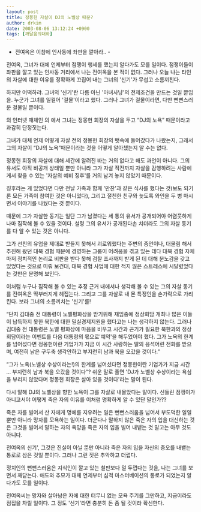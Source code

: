 ```yaml
---
layout: post
title: 정몽헌 자살이 DJ의 노벨상 때문?
author: drkim
date: 2003-08-06 13:12:24 +0900
tags: [깨달음의대화]
---
```

- 전여옥은 이참에 인사동에 좌판을 깔아라.. -
  

  
전여옥, 그녀가 대체 언제부터 점쟁이 행세를 했는지 알다가도 모를 일이다. 점쟁이들이 좌판을 깔고 있는 인사동 거리에서 나는 전여옥을 본 적이 없다. 그러나 오늘 나는 타인의 자살에 대한 이유를 정확하게 끄집어 내는 그녀의 '신기'가 무섭고 소름끼친다.
  

  
하지만 어떡하랴. 그녀의 '신기'란 다름 아닌 '마녀사냥'의 전제조건을 만드는 것일 뿐임을. 누군가 그녀를 일컬어 '걸물'이라고 했다. 그러나 그녀가 걸물이라면, 다만 뻔뻔스러운 걸물일 뿐이다.
  

  
의 인터넷 매체인 의 에서 그녀는 정몽헌 회장의 자살을 두고 “DJ의 노욕” 때문이라고 과감히 단정짓는다.
  

  
그녀가 대체 언제 어떻게 자살 전의 정몽헌 회장의 뱃속에 들어갔다가 나왔는지, 그래서 그의 자살이 “DJ의 노욕”때문이라는 것을 어떻게 알아챘는지 알 수는 없다.
  

  
정몽헌 회장의 자살에 대해 세간에 알려진 바는 거의 없다고 해도 과언이 아니다. 그의 유서도 아직 비공개 상태일 뿐만 아니라 그가 자살 직전까지 자살을 감행하려는 사람에게서 찾을 수 있는 '자살의 예비 징후'를 거의 남겨 놓지 않았기 때문이다.
  

  
징후라는 게 있었다면 다만 전날 가족과 함께 '만찬'과 같은 식사를 했다는 것(보도 되기론 모든 가족이 참여한 것은 아니었다), 그리고 절친한 친구와 늦도록 와인을 두 병 마시면서 이야기를 나눴다는 것 뿐이다.
  

  
때문에 그가 자살한 동기는 일단 그가 남겼다는 세 통의 유서가 공개되어야 어렴풋하게나마 짐작해 볼 수 있을 것이다. 설령 그의 유서가 공개된다손 치더라도 그의 자살 동기를 다 알 수 있는 것은 아니다.
  

  
그가 선친의 유업을 제대로 받들지 못해서 괴로워했다는 주변의 증언이나, 대물림 해서 추진해 왔던 대북 경협 때문에 경영하는 그룹이 어려움을 겪고 있는 데다 대북 경협 자체 마저 정치적인 논리로 비판을 받다 못해 검찰 조사까지 받게 된 데 대해 분노감을 갖고 있었다는 것으로 미뤄 보건대, 대북 경협 사업에 대한 적지 않은 스트레스에 시달렸었다는 것만은 분명해 보인다.
  

  
이처럼 누구나 짐작해 볼 수 있는 추정 근거 내에서나 생각해 볼 수 있는 그의 자살 동기를 전여옥은 딱부러지게 헤집는다. 그리고 그를 자살로 내 몬 특정인을 손가락으로 가리킨다. 보라 그녀의 소름끼치는 '신기'를!
  

  
“단지 김대중 전 대통령이 노벨평화상을 받기위해 재임중에 정상회담 개최나 많은 이들이 납득하지 못한 북한에 대한 밀실경제지원을 했다고는 나는 생각하지 않는다. 그러나 김대중 전 대통령은 노벨 평화상에 마음을 비우고 시간과 끈기가 필요한 북한과의 정상회담이라는 이벤트를 다음 대통령의 몫으로'예약'을 해두었어야 했다. 그가 노욕의 한계를 넘어섰다면 정몽헌이란 기업가가 지금 이 시간 사랑하는 딸의 응석어린 전화를 받으며, 여전히 낡은 구두축 생각안하고 부지런히 남과 북을 오갔을 것이다.”
  

  
“그가 노욕(노벨상 수상이라는!)의 한계를 넘어섰다면 정몽헌이란 기업가가 지금 시간 … 부지런히 남과 북을 오갔을 것이다”? 쉬운 말로 풀면 'DJ가 노벨상 수상이라는 욕심을 부리지 않았다며 정몽헌 회장은 살아 있을 것이다'라는 말이 된다.
  

  
다시 말해 DJ의 노벨상을 향한 노욕이 그를 자살로 내몰았다는 말이다. 신들린 점쟁이가 아니고서야 어떻게 죽은 자의 이유를 이처럼 명확하게 알 수 있단 말인가??
  

  
죽은 자를 빌어서 산 자에게 멍에를 지우려는 일은 뻔뻔스러움을 넘어서 부도덕한 일일 뿐만 아니라 망자를 모욕하는 일이다. 더군다나 말하지 않은 죽은 자의 입을 대신하는 것은 그것을 빌어서 말하는 자의 욕망을 죽은 자의 입을 빌어 내뱉는 것 말고는 아무 것도 아니다.
  

  
전여옥의 신기', 그것은 진실이 아닐 뿐만 아니라 죽은 자의 입을 자신의 증오를 내뱉는 통로로 삼은 것일 뿐이다. 그러나 그런 짓은 추악하고 더럽다.
  

  
정치인의 뻔뻔스러움은 지식인이 깔고 있는 철판보다 덜 두껍다는 것을, 나는 그녀를 보면서 깨닫는다. 애도와 추모가 대체 언제부터 심적 마스터베이션의 통로가 되었는지 알다가도 모를 일이다.
  

  
전여옥씨는 망자와 살아남은 자에 대한 터무니 없는 모욕 주기를 그만하고, 지금이라도 점집을 차릴 일이다. 그 정도 '신기'라면 충분히 돈 좀 될 것이라 확신한다.